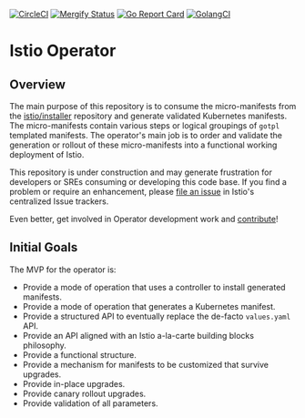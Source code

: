 [![CircleCI](https://circleci.com/gh/istio/operator.svg?style=svg)](https://circleci.com/gh/istio/operator)
[![Mergify Status](https://gh.mergify.io/badges/istio/operator.png?style=cut)](https://mergify.io)
[![Go Report Card](https://goreportcard.com/badge/github.com/istio/operator)](https://goreportcard.com/report/github.com/istio/operator)
[![GolangCI](https://golangci.com/badges/github.com/istio/operator.svg)](https://golangci.com/r/github.com/istio/operator)

# Istio Operator

## Overview

The main purpose of this repository is to consume the micro-manifests from the
[istio/installer](https://github.com/istio/installer) repository and generate validated
Kubernetes manifests. The micro-manifests contain various steps or logical groupings of
`gotpl` templated manifests. The operator's main job is to order and validate the generation
or rollout of these micro-manifests into a functional working deployment of Istio.

This repository is under construction and may generate frustration for developers or SREs
consuming or developing this code base. If you find a problem or require an enhancement, please
[file an issue](https://github.com/istio/operator/blob/master/BUGS-AND-FEATURE-REQUESTS.md)
in Istio's centralized Issue trackers.

Even better, get involved in Operator development work and
[contribute](https://github.com/istio/operator/blob/master/CONTRIBUTING.md)!

## Initial Goals

The MVP for the operator is:

- Provide a mode of operation that uses a controller to install generated manifests.
- Provide a mode of operation that generates a Kubernetes manifest.
- Provide a structured API to eventually replace the de-facto `values.yaml` API.
- Provide an API aligned with an Istio a-la-carte building blocks philosophy.
- Provide a functional structure.
- Provide a mechanism for manifests to be customized that survive upgrades.
- Provide in-place upgrades.
- Provide canary rollout upgrades.
- Provide validation of all parameters.

